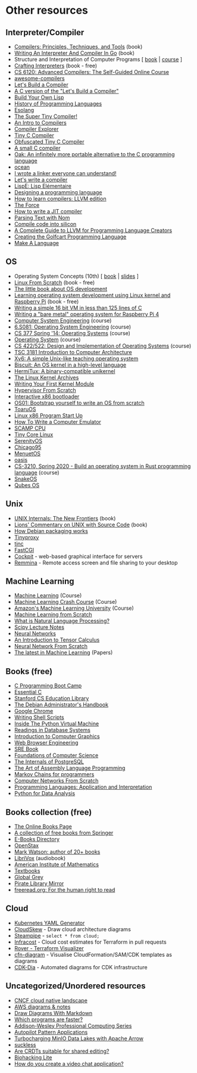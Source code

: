 # Other resources

## Interpreter/Compiler

* [Compilers: Principles, Techniques, and Tools](https://suif.stanford.edu/dragonbook) (book)
* [Writing An Interpreter And Compiler In Go](https://gumroad.com/l/waiig_wacig_bundle) (book)
* Structure and Interpretation of Computer Programs [ [book](https://mitpress.mit.edu/sites/default/files/sicp/index.html) | [course](https://ocw.mit.edu/courses/electrical-engineering-and-computer-science/6-001-structure-and-interpretation-of-computer-programs-spring-2005) ]
* [Crafting Interpreters](https://craftinginterpreters.com) (book - free)
* [CS 6120: Advanced Compilers: The Self-Guided Online Course](https://www.cs.cornell.edu/courses/cs6120/2020fa/self-guided)
* [awesome-compilers](https://github.com/aalhour/awesome-compilers)
* [Let's Build a Compiler](https://xmonader.github.io/letsbuildacompiler-pretty/about.html)
* [A C version of the "Let's Build a Compiler"](https://github.com/lotabout/Let-s-build-a-compiler)
* [Build Your Own Lisp](https://buildyourownlisp.com)
* [History of Programming Languages](https://felleisen.org/matthias/7480-s21/index.html)
* [Esolang](https://esolangs.org)
* [The Super Tiny Compiler!](git.io/compiler)
* [An Intro to Compilers](https://nicoleorchard.com/blog/compilers)
* [Compiler Explorer](https://godbolt.org)
* [Tiny C Compiler](https://bellard.org/tcc)
* [Obfuscated Tiny C Compiler](https://bellard.org/otcc)
* [A small C compiler](https://github.com/rui314/chibicc)
* [Oak: An infinitely more portable alternative to the C programming language](http://github.com/adam-mcdaniel/oakc)
* [ocean](https://github.com/riicchhaarrd/ocean)
* [I wrote a linker everyone can understand!](https://briancallahan.net/blog/20210609.html)
* [Let's write a compiler](https://briancallahan.net/blog/20210814.html)
* [LispE: Lisp Elémentaire](https://github.com/naver/lispe/wiki)
* [Designing a programming language](http://ducklang.org/designing-a-programming-language-i)
* [How to learn compilers: LLVM edition](https://lowlevelbits.org/how-to-learn-compilers-llvm-edition)
* [The Force](https://github.com/mirdaki/theforce)
* [How to write a JIT compiler](https://github.com/spencertipping/jit-tutorial)
* [Parsing Text with Nom](https://blog.adamchalmers.com/nom-chars)
* [Compile code into silicon](https://www.siliconcompiler.com)
* [A Complete Guide to LLVM for Programming Language Creators](https://mukulrathi.com/create-your-own-programming-language/llvm-ir-cpp-api-tutorial)
* [Creating the Golfcart Programming Language](https://healeycodes.com/creating-the-golfcart-programming-language)
* [Make A Language](https://arzg.github.io/lang)

## OS

* Operating System Concepts (10th) [ [book](https://www.os-book.com/OS10/index.html) | [slides](https://codex.cs.yale.edu/avi/courses/CS-423/slides/index.html) ]
* [Linux From Scratch](https://www.linuxfromscratch.org) (book - free)
* [The little book about OS development](https://littleosbook.github.io)
* [Learning operating system development using Linux kernel and Raspberry Pi](https://s-matyukevich.github.io/raspberry-pi-os) (book - free)
* [Writing a simple 16 bit VM in less than 125 lines of C](https://www.andreinc.net/2021/12/01/writing-a-simple-vm-in-less-than-125-lines-of-c)
* [Writing a "bare metal" operating system for Raspberry Pi 4](https://github.com/isometimes/rpi4-osdev)
* [Computer System Engineering](https://ocw.mit.edu/courses/electrical-engineering-and-computer-science/6-033-computer-system-engineering-spring-2018) (course)
* [6.S081: Operating System Engineering](https://pdos.csail.mit.edu/6.S081/2021/schedule.html) (course)
* [CS 377 Spring '14: Operating Systems](https://m.youtube.com/playlist?list=PLacuG5pysFbDQU8kKxbUh4K5c1iL5_k7k) (course)
* [Operating System](https://m.youtube.com/playlist?list=PLBlnK6fEyqRiVhbXDGLXDk_OQAeuVcp2O) (course)
* [CS 422/522: Design and Implementation of Operating Systems](https://flint.cs.yale.edu/cs422/index.html) (course)
* [TSC 3181 Introduction to Computer Architecture](https://passlab.github.io/ITSC3181)
* [Xv6: A simple Unix-like teaching operating system](https://pdos.csail.mit.edu/6.828/2020/xv6.html)
* [Biscuit: An OS kernel in a high-level language](https://pdos.csail.mit.edu/projects/biscuit.html)
* [HermiTux: A binary-compatible unikernel](https://ssrg-vt.github.io/hermitux)
* [The Linux Kernel Archives](https://www.kernel.org/lore.html)
* [Writing Your First Kernel Module](https://scottc130.medium.com/writing-your-first-kernel-module-98ae68edf0e)
* [Hypervisor From Scratch](https://rayanfam.com/topics/hypervisor-from-scratch-part-1)
* [Interactive x86 bootloader](https://blog.benjojo.co.uk/post/interactive-x86-bootloader-tutorial)
* [OS01: Bootstrap yourself to write an OS from scratch](https://tuhdo.github.io/os01)
* [ToaruOS](https://github.com/klange/toaruos)
* [Linux x86 Program Start Up](http://dbp-consulting.com/tutorials/debugging/linuxProgramStartup.html)
* [How To Write a Computer Emulator](https://fms.komkon.org/EMUL8/HOWTO.html)
* [SCAMP CPU](https://github.com/jes/scamp-cpu)
* [Tiny Core Linux](https://tinycorelinux.net)
* [SerenityOS](https://github.com/SerenityOS/serenity)
* [Chicago95](https://github.com/grassmunk/Chicago95)
* [MenuetOS](https://www.menuetos.net)
* [oasis](https://github.com/oasislinux/oasis)
* [CS-3210, Spring 2020 - Build an operating system in Rust programming language](https://tc.gts3.org/cs3210/2020/spring/lab.html) (course)
* [SnakeOS](https://github.com/trusch/snakeos)
* [Qubes OS](https://www.qubes-os.org)

## Unix

* [UNIX Internals: The New Frontiers](https://www.amazon.co.uk/UNIX-Internals-Frontiers-Uresh-Vahalia/dp/013021034X) (book)
* [Lions' Commentary on UNIX with Source Code](https://www.amazon.co.uk/Lions-Commentary-UNIX-Source-Code/dp/1573980137) (book)
* [How Debian packaging works](https://www.joyfulbikeshedding.com/blog/2020-08-03-how-debian-packaging-works.html)
* [Tinyproxy](https://tinyproxy.github.io)
* [tinc](http://tinc-vpn.org)
* [FastCGI](http://www.nongnu.org/fastcgi)
* [Cockpit](https://cockpit-project.org) - web-based graphical interface for servers
* [Remmina](https://remmina.org) - Remote access screen and file sharing to your desktop

## Machine Learning

* [Machine Learning](https://www.coursera.org/learn/machine-learning) (Course)
* [Machine Learning Crash Course](https://developers.google.com/machine-learning/crash-course) (Course)
* [Amazon's Machine Learning University](https://www.amazon.science/latest-news/machine-learning-course-free-online-from-amazon-machine-learning-university) (Course)
* [Machine Learning from Scratch](https://dafriedman97.github.io/mlbook/content/introduction.html)
* [What is Natural Language Processing?](https://blog.algorithmia.com/introduction-natural-language-processing-nlp)
* [Scipy Lecture Notes](http://scipy-lectures.org/index.html)
* [Neural Networks](https://aegeorge42.github.io)
* [An Introduction to Tensor Calculus](https://grinfeld.org/books/An-Introduction-To-Tensor-Calculus)
* [Neural Network From Scratch](https://sirupsen.com/napkin/neural-net)
* [The latest in Machine Learning](https://paperswithcode.com) (Papers)

## Books (free)

* [C Programming Boot Camp](https://gribblelab.org/CBootCamp/index.html)
* [Essential C](http://cslibrary.stanford.edu/101/EssentialC.pdf)
* [Stanford CS Education Library](http://cslibrary.stanford.edu)
* [The Debian Administrator's Handbook](https://debian-handbook.info/get/now)
* [Google Chrome](http://www.google.com/googlebooks/chrome/big_00.html)
* [Writing Shell Scripts](http://linuxcommand.org/lc3_writing_shell_scripts.php)
* [Inside The Python Virtual Machine](https://leanpub.com/insidethepythonvirtualmachine/read)
* [Readings in Database Systems](http://www.redbook.io)
* [Introduction to Computer Graphics](http://math.hws.edu/graphicsbook/index.html)
* [Web Browser Engineering](https://browser.engineering)
* [SRE Book](https://sre.google/sre-book/table-of-contents)
* [Foundations of Computer Science](http://infolab.stanford.edu/~ullman/focs.html)
* [The Internals of PostgreSQL](https://www.interdb.jp/pg)
* [The Art of Assembly Language Programming](https://www.phatcode.net/res/223/files/html/toc.html)
* [Markov Chains for programmers](https://czekster.github.io/markov)
* [Computer Networks From Scratch](https://www.networksfromscratch.com)
* [Programming Languages: Application and Interpretation](https://cs.brown.edu/courses/cs173/2012/book)
* [Python for Data Analysis](https://wesmckinney.com/book)

## Books collection (free)

* [The Online Books Page](https://onlinebooks.library.upenn.edu)
* [A collection of free books from Springer](https://hnarayanan.github.io/springer-books)
* [E-Books Directory](http://www.e-booksdirectory.com)
* [OpenStax](https://openstax.org/subjects)
* [Mark Watson: author of 20+ books](https://markwatson.com/#books)
* [LibriVox](https://librivox.org) (audiobook)
* [American Institute of Mathematics](https://aimath.org/textbooks)
* [Textbooks](https://textbooks.cs.ksu.edu/)
* [Global Grey](https://www.globalgreyebooks.com/index.html)
* [Pirate Library Mirror](http://pilimi.org)
* [freeread.org: For the human right to read](https://freeread.org)

## Cloud

* [Kubernetes YAML Generator](https://k8syaml.com)
* [CloudSkew](https://www.cloudskew.com) - Draw cloud architecture diagrams
* [Steampipe](https://steampipe.io) - `select * from cloud;`
* [Infracost](https://www.infracost.io) - Cloud cost estimates for Terraform in pull requests
* [Rover - Terraform Visualizer](https://github.com/im2nguyen/rover)
* [cfn-diagram](https://github.com/mhlabs/cfn-diagram) - Visualise CloudFormation/SAM/CDK templates as diagrams
* [CDK-Dia](https://github.com/pistazie/cdk-dia) - Automated diagrams for CDK infrastructure

## Uncategorized/Unordered resources

* [CNCF cloud native landscape](https://landscape.cncf.io)
* [AWS diagrams & notes](https://www.awsgeek.com)
* [Draw Diagrams With Markdown](https://support.typora.io/Draw-Diagrams-With-Markdown)
* [Which programs are faster?](https://benchmarksgame-team.pages.debian.net/benchmarksgame)
* [Addison-Wesley Professional Computing Series](https://informit.com/series/professionalcomputing)
* [Autopilot Pattern Applications](http://autopilotpattern.io)
* [Turbocharging MinIO Data Lakes with Apache Arrow](https://blog.min.io/turbocharging-minio-datalakes-with-arrowrdd)
* [suckless](http://suckless.org)
* [Are CRDTs suitable for shared editing?](https://blog.kevinjahns.de/are-crdts-suitable-for-shared-editing)
* [Biohacking Lite](https://karpathy.github.io/2020/06/11/biohacking-lite)
* [How do you create a video chat application?](https://blog.phuaxueyong.com/post/2020-06-15-how-to-make-a-video-chat-app)

<br>
